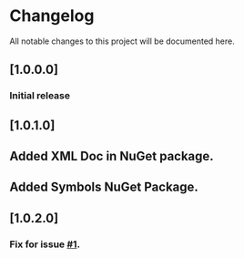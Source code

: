 # Changelog
All notable changes to this project will be documented here.

## [1.0.0.0]

### Initial release

## [1.0.1.0]

## Added XML Doc in NuGet package.
## Added Symbols NuGet Package.

## [1.0.2.0]

### Fix for issue [#1](https://github.com/rent-a-developer/ParseTheArgs/issues/1).